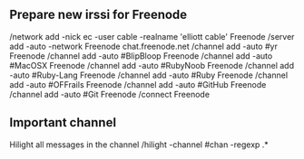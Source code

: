 Prepare new irssi for Freenode
------------------------------

/network add -nick ec -user cable -realname 'elliott cable' Freenode
/server add -auto -network Freenode chat.freenode.net
/channel add -auto #yr Freenode
/channel add -auto #BlipBloop Freenode
/channel add -auto #MacOSX Freenode
/channel add -auto #RubyNoob Freenode
/channel add -auto #Ruby-Lang Freenode
/channel add -auto #Ruby Freenode
/channel add -auto #OFFrails Freenode
/channel add -auto #GitHub Freenode
/channel add -auto #Git Freenode
/connect Freenode

Important channel
-----------------

Hilight all messages in the channel
    /hilight -channel #chan -regexp .*